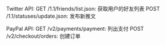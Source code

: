 Twitter API:
GET /1.1/friends/list.json: 获取用户的好友列表
POST /1.1/statuses/update.json: 发布新推文

PayPal API:
GET /v2/payments/payment: 列出支付
POST /v2/checkout/orders: 创建订单